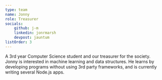 ```yaml
---
type: team
name: Jonny
role: Treasurer
socials:
    github: j-m
    linkedin: jonrmarsh
    devpost: jauntum
listOrder: 3
---
```


A 3rd year Computer Science student and our treasurer for the society. Jonny is
interested in machine learning and data structures. He learns by developing
programs without using 3rd party frameworks, and is currently writing several
Node.js apps.
